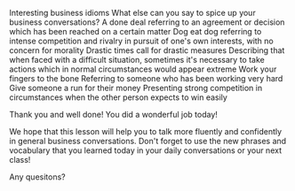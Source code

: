 Interesting business idioms
What else can you say to spice up your business conversations?
A done deal
referring to an agreement or decision which has been reached on a certain matter
Dog eat dog 
referring to intense competition and rivalry in pursuit of one's own interests, with no concern for morality
Drastic times call for drastic measures
Describing that when faced with a difficult situation, sometimes it's necessary to take actions which in normal circumstances would appear extreme
Work your fingers to the bone
Referring to someone who has been working very hard
Give someone a run for their money
Presenting strong competition in circumstances when the other person expects to win easily

Thank you and well done!
You did a wonderful job today!

We hope that this lesson will help you to talk more fluently and confidently in general business conversations.
Don't forget to use the new phrases and vocabulary that you learned today in your daily conversations or your next class!

Any quesitons?



